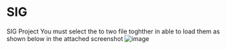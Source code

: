 # SIG
SIG Project
You must select the to two file toghther in able to load them as shown below in the attached screenshot 
![image](https://user-images.githubusercontent.com/92990838/179496746-00d65ca3-d3df-4a64-846a-2c2ef2e11fd1.png)
